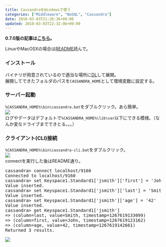 ```yaml
---
title: CassandraをWindowsで使う
categories: ["Middleware", "NoSQL", "Cassandra"]
date: 2010-03-03T21:26:36+09:00
updated: 2010-03-03T22:32:06+09:00
---
```


**0.7.0版の記事は[こちら][1]。**

<p>LinuxやMacOSXの場合は<a href="https://svn.apache.org/repos/asf/incubator/cassandra/trunk/README.txt">README</a>読んで。</p>
<h3>インストール</h3>
<p>バイナリが用意されているので適当な場所に<a href="http://www.apache.org/dyn/closer.cgi?path=/incubator/cassandra/0.5.1/apache-cassandra-0.5.1-bin.tar.gz">DL</a>して展開。<br/>
展開してできたフォルダのパスを<code>CASSANDRA_HOME</code>として環境変数に設定する。
</p>
<h3>サーバー起動</h3>
<p>
<code>%CASSANDRA_HOME%\bin\cassandra.bat</code>をダブルクリック。あら簡単。<br/>
<img src="/upload/00009/uploaded-3476608102329.png" />
<br/>
ログやデータはデフォルトで<code>%CASSANDRA_HOME%\lib\var</code>以下にできる模様。（なんか変なドライブまでできとる。。。）
</p>
<h3>クライアント(CLI)接続</h3>
<p>
<code>%CASSANDRA_HOME%\bin\cassandra-cli.bat</code>をダブルクリック。<br/>
<img src="/upload/00010/uploaded-3476608109553.png" />
<br/>
connectを実行した後はREADME通り。
</p>
<pre class="prettyprint">
cassandra> connect localhost/9160
Connected to localhost/9160
cassandra> set Keyspace1.Standard1['jsmith']['first'] = 'John'
Value inserted.
cassandra> set Keyspace1.Standard1['jsmith']['last'] = 'Smith'
Value inserted.
cassandra> set Keyspace1.Standard1['jsmith']['age'] = '42'
Value inserted.
cassandra> get Keyspace1.Standard1['jsmith']
=> (column=last, value=Smith, timestamp=1267619133099)
=> (column=first, value=John, timestamp=1267619123162)
=> (column=age, value=42, timestamp=1267619142661)
Returned 3 results.
</pre>
<p>
<img src="/upload/00011/uploaded-3476608114550.png" />
</p>


  [1]: http://blog.ik.am/entry/view/id/48/title/Cassandra0.7.0%28-rc2%29%E3%81%AE%E3%82%A4%E3%83%B3%E3%82%B9%E3%83%88%E3%83%BC%E3%83%AB%E3%81%8B%E3%82%89CLI%E3%82%B3%E3%83%9E%E3%83%B3%E3%83%89%E3%81%BE%E3%81%A8%E3%82%81%E3%81%BE%E3%81%A7/
